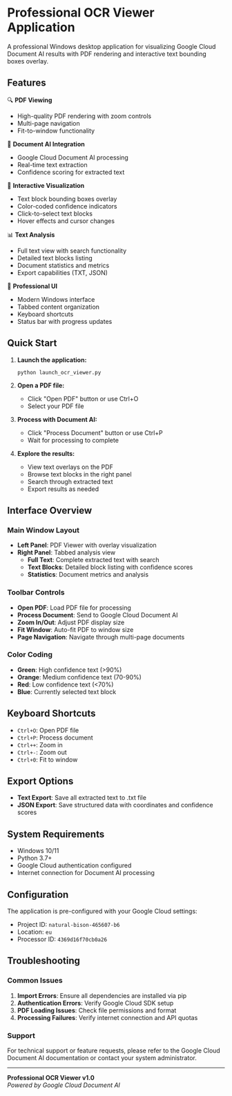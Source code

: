 # Professional OCR Viewer Application

A professional Windows desktop application for visualizing Google Cloud Document AI results with PDF rendering and interactive text bounding boxes overlay.

## Features

🔍 **PDF Viewing**
- High-quality PDF rendering with zoom controls
- Multi-page navigation
- Fit-to-window functionality

📄 **Document AI Integration**
- Google Cloud Document AI processing
- Real-time text extraction
- Confidence scoring for extracted text

🎯 **Interactive Visualization**
- Text block bounding boxes overlay
- Color-coded confidence indicators
- Click-to-select text blocks
- Hover effects and cursor changes

📊 **Text Analysis**
- Full text view with search functionality
- Detailed text blocks listing
- Document statistics and metrics
- Export capabilities (TXT, JSON)

🎨 **Professional UI**
- Modern Windows interface
- Tabbed content organization
- Keyboard shortcuts
- Status bar with progress updates

## Quick Start

1. **Launch the application:**
   ```
   python launch_ocr_viewer.py
   ```

2. **Open a PDF file:**
   - Click "Open PDF" button or use Ctrl+O
   - Select your PDF file

3. **Process with Document AI:**
   - Click "Process Document" button or use Ctrl+P
   - Wait for processing to complete

4. **Explore the results:**
   - View text overlays on the PDF
   - Browse text blocks in the right panel
   - Search through extracted text
   - Export results as needed

## Interface Overview

### Main Window Layout

- **Left Panel**: PDF Viewer with overlay visualization
- **Right Panel**: Tabbed analysis view
  - **Full Text**: Complete extracted text with search
  - **Text Blocks**: Detailed block listing with confidence scores
  - **Statistics**: Document metrics and analysis

### Toolbar Controls

- **Open PDF**: Load PDF file for processing
- **Process Document**: Send to Google Cloud Document AI
- **Zoom In/Out**: Adjust PDF display size
- **Fit Window**: Auto-fit PDF to window size
- **Page Navigation**: Navigate through multi-page documents

### Color Coding

- **Green**: High confidence text (>90%)
- **Orange**: Medium confidence text (70-90%)
- **Red**: Low confidence text (<70%)
- **Blue**: Currently selected text block

## Keyboard Shortcuts

- `Ctrl+O`: Open PDF file
- `Ctrl+P`: Process document
- `Ctrl++`: Zoom in
- `Ctrl+-`: Zoom out
- `Ctrl+0`: Fit to window

## Export Options

- **Text Export**: Save all extracted text to .txt file
- **JSON Export**: Save structured data with coordinates and confidence scores

## System Requirements

- Windows 10/11
- Python 3.7+
- Google Cloud authentication configured
- Internet connection for Document AI processing

## Configuration

The application is pre-configured with your Google Cloud settings:
- Project ID: `natural-bison-465607-b6`
- Location: `eu`
- Processor ID: `4369d16f70cb0a26`

## Troubleshooting

### Common Issues

1. **Import Errors**: Ensure all dependencies are installed via pip
2. **Authentication Errors**: Verify Google Cloud SDK setup
3. **PDF Loading Issues**: Check file permissions and format
4. **Processing Failures**: Verify internet connection and API quotas

### Support

For technical support or feature requests, please refer to the Google Cloud Document AI documentation or contact your system administrator.

---

**Professional OCR Viewer v1.0**  
*Powered by Google Cloud Document AI*
